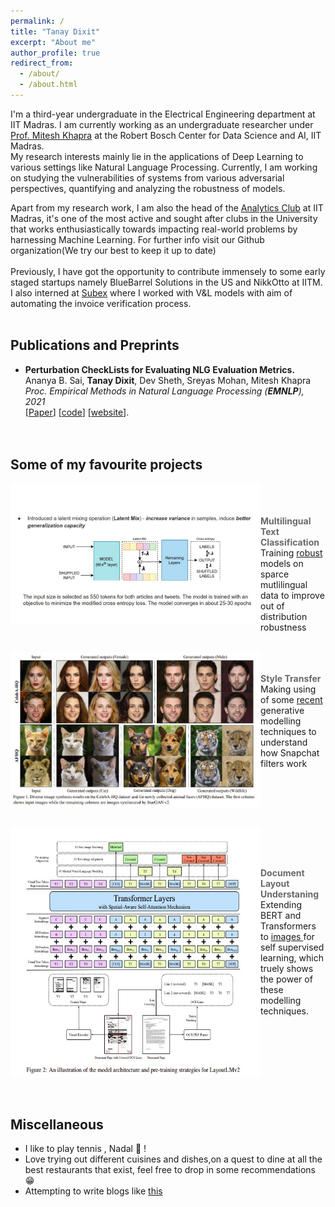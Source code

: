 ```yaml
---
permalink: /
title: "Tanay Dixit"
excerpt: "About me"
author_profile: true
redirect_from: 
  - /about/
  - /about.html
---
```


I'm a third-year undergraduate in the Electrical Engineering department at IIT Madras. I am currently working as an undergraduate researcher under [Prof. Mitesh Khapra](https://www.cse.iitm.ac.in/~miteshk/) at the Robert Bosch Center for Data Science and AI, IIT Madras.<br> My research interests mainly lie in the applications of Deep Learning to various settings like Natural Language Processing. Currently, I am working on studying the vulnerabilities of systems from various adversarial perspectives, quantifying and analyzing the robustness of models.<br>

Apart from my research work, I am also the head of the [Analytics Club](https://github.com/analytics-club-iitm) at IIT Madras, it's one of the most active and sought after clubs in the University that works enthusiastically towards impacting real-world problems by harnessing Machine Learning. For further info visit our Github organization(We try our best to keep it up to date) <br> <br> Previously, I have got the opportunity to contribute immensely to some early staged startups namely BlueBarrel Solutions in the US and NikkOtto at IITM. I also interned at [Subex](https://www.subex.com/ai-labs/) where I worked with V&L models with aim of automating the invoice verification process. <br><br>

## Publications and Preprints
+ **Perturbation CheckLists for Evaluating NLG Evaluation Metrics.** <br>
Ananya B. Sai, **Tanay Dixit**, Dev Sheth, Sreyas Mohan, Mitesh Khapra <br>
*Proc. Empirical Methods in Natural Language Processing (**EMNLP**), 2021* <br>
[[Paper](http://arxiv.org/abs/2109.05771)] [[code](https://github.com/iitmnlp/EvalEval)] [[website](https://iitmnlp.github.io/EvalEval/)]. 
<br><br><br>
## Some of my favourite projects
<p>
  <a href="https://github.com/vasudevgupta7/Bridgei2i-Winning-Solutions" title="Redirect to homepage">
    <img align="left" src="images/text_stuff.jpg" width="400px"/>
  </a>
</p>
<br><br> <br>
<span align ='center' style="color:DimGray; font-weight:700">Multilingual Text Classification </span> <br>
 Training <a href="https://arxiv.org/pdf/2012.15699.pdf">robust</a> models on sparce mutlilingual data to improve out of distribution robustness

<br clear="left"/>
<br> 
<p>
  <a href="https://github.com/analytics-club-iitm/MiniProject-Style-Transfer" title="Redirect to homepage">
    <img align="left" src="images/starganv2.jpg" width="400px"/>
  </a>
</p>
<br><br>
<span align ='center' style="color:DimGray; font-weight:700" >Style Transfer </span><br> Making using of some <a href="https://arxiv.org/abs/1912.01865">recent</a> generative modelling techniques to understand how Snapchat filters work

<br clear="left"/>
<br>
<p>
  <a href="https://github.com/tanay2001/Subex-Hackathon" title="Redirect to homepage">
    <img align="left" src="images/layoutlm.jpg" width="400px" height ="400px"/>
  </a>
</p>
<br><br> <br>
<p >
<span align ='center' style="color:DimGray; font-weight:700">Document Layout Understaning </span> <br> 
Extending BERT and Transformers to <a href ="https://arxiv.org/abs/2012.14740">images </a> for self supervised learning, which truely shows the power of these modelling techniques.
</p>

<br clear="left"/>
<br><br>


## Miscellaneous
- I like to play tennis , Nadal 🐐 !
- Love trying out different cuisines and dishes,on a quest to dine at all the best restaurants that exist, feel free to drop in some recommendations 😁
- Attempting to write blogs like [this](https://lilianweng.github.io/lil-log/)
